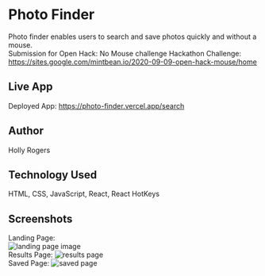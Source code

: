 # Photo Finder

Photo finder enables users to search and save photos quickly and without a mouse.
<br/>
Submission for Open Hack: No Mouse challenge
Hackathon Challenge: https://sites.google.com/mintbean.io/2020-09-09-open-hack-mouse/home

## Live App

Deployed App: https://photo-finder.vercel.app/search

## Author

Holly Rogers

## Technology Used

HTML, CSS, JavaScript, React, React HotKeys

## Screenshots

Landing Page:
<br/>
![landing page image](/src/images/landing.png)
<br/>
Results Page:
![results page](/src/images/results.png)
<br/>
Saved Page:
![saved page](/src/images/saved.png)